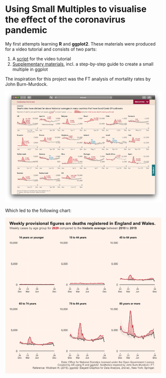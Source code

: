 # Using Small Multiples to visualise the effect of the coronavirus pandemic

My first attempts learning **R** and **ggplot2**. These materials were produced for a video tutorial and consists of two parts:

1. A [script](Part1--Annotated-Script.md) for the video tutorial
2. [Supplementary materials](Part2--Supplementary-Materials.md), incl. a step-by-step guide to create a small multiple in ggplot

The inspiration for this project was the FT analysis of mortality rates by John Burn-Murdock.

![(Source: Financial Times.)](assets/img/inspiration.png)

Which led to the following chart:

![](assets/export/unnamed-chunk-55-1.png)